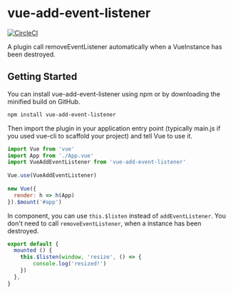 # vue-add-event-listener

[![CircleCI](https://circleci.com/gh/bonos103/vue-add-event-listener/tree/master.svg?style=shield)](https://circleci.com/gh/bonos103/vue-add-event-listener/tree/master)

A plugin call removeEventListener automatically when a VueInstance has been destroyed.

## Getting Started

You can install vue-add-event-listener using npm or by downloading the minified build on GitHub.

```bash
npm install vue-add-event-listener
```

Then import the plugin in your application entry point (typically main.js if you used vue-cli to scaffold your project) and tell Vue to use it. 

```js
import Vue from 'vue'
import App from './App.vue'
import VueAddEventListener from 'vue-add-event-listener'
 
Vue.use(VueAddEventListener)
 
new Vue({
  render: h => h(App)
}).$mount('#app')
```

In component, you can use `this.$listen` instead of `addEventListener`. You don't need to call `removeEventListener`, when a instance has been destroyed.

```js
export default {
  mounted () {
    this.$listen(window, 'resize', () => {
        console.log('resized!')
    })
  },
}
```